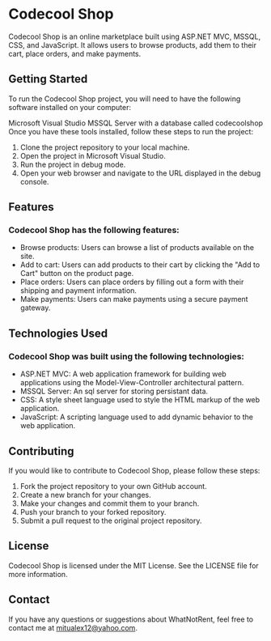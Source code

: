 
# Codecool Shop
Codecool Shop is an online marketplace built using ASP.NET MVC, MSSQL, CSS, and JavaScript. It allows users to browse products, add them to their cart, place orders, and make payments.
## Getting Started

To run the Codecool Shop project, you will need to have the following software installed on your computer:

Microsoft Visual Studio
MSSQL Server with a database called codecoolshop
Once you have these tools installed, follow these steps to run the project:

1. Clone the project repository to your local machine.
2. Open the project in Microsoft Visual Studio.
3. Run the project in debug mode.
4. Open your web browser and navigate to the URL displayed in the debug console.
## Features

### Codecool Shop has the following features:

- Browse products: Users can browse a list of products available on the site.
- Add to cart: Users can add products to their cart by clicking the "Add to Cart" button on the product page.
- Place orders: Users can place orders by filling out a form with their shipping and payment information.
- Make payments: Users can make payments using a secure payment gateway.
## Technologies Used

### Codecool Shop was built using the following technologies:

- ASP.NET MVC: A web application framework for building web applications using the Model-View-Controller architectural pattern.
- MSSQL Server: An sql server for storing persistant data.
- CSS: A style sheet language used to style the HTML markup of the web application.
- JavaScript: A scripting language used to add dynamic behavior to the web application.
## Contributing

If you would like to contribute to Codecool Shop, please follow these steps:

1. Fork the project repository to your own GitHub account.
2. Create a new branch for your changes.
3. Make your changes and commit them to your branch.
4. Push your branch to your forked repository.
5. Submit a pull request to the original project repository.

## License

Codecool Shop is licensed under the MIT License. See the LICENSE file for more information.
## Contact

If you have any questions or suggestions about WhatNotRent, feel free to contact me at mitualex12@yahoo.com.